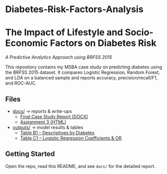 # Diabetes-Risk-Factors-Analysis
# The Impact of Lifestyle and Socio-Economic Factors on Diabetes Risk
*A Predictive Analytics Approach using BRFSS 2015*

This repository contains my MSBA case study on predicting diabetes using the BRFSS 2015 dataset.
It compares Logistic Regression, Random Forest, and LDA on a balanced sample and reports
accuracy, precision/recall/F1, and ROC-AUC.

## Files
- [docs/](docs/) → reports & write-ups  
  - [Final Case Study Report (DOCX)](docs/Case_Study_SM_Final.docx)  
  - [Assignment 3 (HTML)](docs/CaseStudyAssignment3.html)  
- [outputs/](outputs/) → model results & tables  
  - [Table B1 – Descriptives by Diabetes](outputs/Table_B1_Descriptives_by_Diabetes.csv)  
  - [Table C1 – Logistic Regression Coefficients & OR](outputs/Table_C1_Logistic_Regression_Coefficients_and_OR.csv)


## Getting Started
Open the repo, read this README, and see `docs/` for the detailed report.
